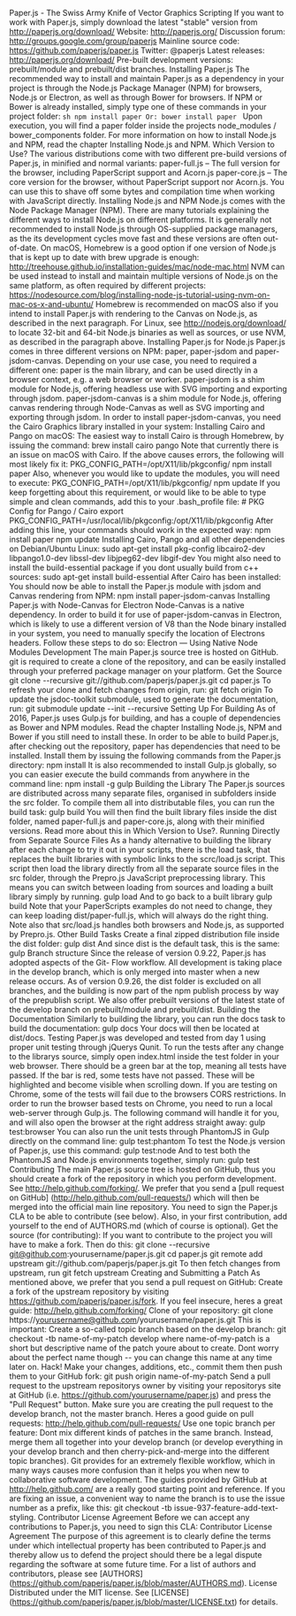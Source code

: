 Paper.js - The Swiss Army Knife of Vector Graphics Scripting If you want to work with Paper.js, simply download the latest "stable" version from http://paperjs.org/download/ Website: http://paperjs.org/ Discussion forum: http://groups.google.com/group/paperjs Mainline source code: https://github.com/paperjs/paper.js Twitter: @paperjs Latest releases: http://paperjs.org/download/ Pre-built development versions: prebuilt/module and prebuilt/dist branches. Installing Paper.js The recommended way to install and maintain Paper.js as a dependency in your project is through the Node.js Package Manager (NPM) for browsers, Node.js or Electron, as well as through Bower for browsers. If NPM or Bower is already installed, simply type one of these commands in your project folder: ```sh npm install paper Or: bower install paper ``` Upon execution, you will find a paper folder inside the projects node_modules / bower_components folder. For more information on how to install Node.js and NPM, read the chapter Installing Node.js and NPM. Which Version to Use? The various distributions come with two different pre-build versions of Paper.js, in minified and normal variants: paper-full.js – The full version for the browser, including PaperScript support and Acorn.js paper-core.js – The core version for the browser, without PaperScript support nor Acorn.js. You can use this to shave off some bytes and compilation time when working with JavaScript directly. Installing Node.js and NPM Node.js comes with the Node Package Manager (NPM). There are many tutorials explaining the different ways to install Node.js on different platforms. It is generally not recommended to install Node.js through OS-supplied package managers, as the its development cycles move fast and these versions are often out-of-date. On macOS, Homebrew is a good option if one version of Node.js that is kept up to date with brew upgrade is enough: http://treehouse.github.io/installation-guides/mac/node-mac.html NVM can be used instead to install and maintain multiple versions of Node.js on the same platform, as often required by different projects: https://nodesource.com/blog/installing-node-js-tutorial-using-nvm-on-mac-os-x-and-ubuntu/ Homebrew is recommended on macOS also if you intend to install Paper.js with rendering to the Canvas on Node.js, as described in the next paragraph. For Linux, see http://nodejs.org/download/ to locate 32-bit and 64-bit Node.js binaries as well as sources, or use NVM, as described in the paragraph above. Installing Paper.js for Node.js Paper.js comes in three different versions on NPM: paper, paper-jsdom and paper-jsdom-canvas. Depending on your use case, you need to required a different one: paper is the main library, and can be used directly in a browser context, e.g. a web browser or worker. paper-jsdom is a shim module for Node.js, offering headless use with SVG importing and exporting through jsdom. paper-jsdom-canvas is a shim module for Node.js, offering canvas rendering through Node-Canvas as well as SVG importing and exporting through jsdom. In order to install paper-jsdom-canvas, you need the Cairo Graphics library installed in your system: Installing Cairo and Pango on macOS: The easiest way to install Cairo is through Homebrew, by issuing the command: brew install cairo pango Note that currently there is an issue on macOS with Cairo. If the above causes errors, the following will most likely fix it: PKG_CONFIG_PATH=/opt/X11/lib/pkgconfig/ npm install paper Also, whenever you would like to update the modules, you will need to execute: PKG_CONFIG_PATH=/opt/X11/lib/pkgconfig/ npm update If you keep forgetting about this requirement, or would like to be able to type simple and clean commands, add this to your .bash_profile file: # PKG Config for Pango / Cairo export PKG_CONFIG_PATH=/usr/local/lib/pkgconfig:/opt/X11/lib/pkgconfig After adding this line, your commands should work in the expected way: npm install paper npm update Installing Cairo, Pango and all other dependencies on Debian/Ubuntu Linux: sudo apt-get install pkg-config libcairo2-dev libpango1.0-dev libssl-dev libjpeg62-dev libgif-dev You might also need to install the build-essential package if you dont usually build from c++ sources: sudo apt-get install build-essential After Cairo has been installed: You should now be able to install the Paper.js module with jsdom and Canvas rendering from NPM: npm install paper-jsdom-canvas Installing Paper.js with Node-Canvas for Electron Node-Canvas is a native dependency. In order to build it for use of paper-jsdom-canvas in Electron, which is likely to use a different version of V8 than the Node binary installed in your system, you need to manually specify the location of Electrons headers. Follow these steps to do so: Electron — Using Native Node Modules Development The main Paper.js source tree is hosted on GitHub. git is required to create a clone of the repository, and can be easily installed through your preferred package manager on your platform. Get the Source git clone --recursive git://github.com/paperjs/paper.js.git cd paper.js To refresh your clone and fetch changes from origin, run: git fetch origin To update the jsdoc-toolkit submodule, used to generate the documentation, run: git submodule update --init --recursive Setting Up For Building As of 2016, Paper.js uses Gulp.js for building, and has a couple of dependencies as Bower and NPM modules. Read the chapter Installing Node.js, NPM and Bower if you still need to install these. In order to be able to build Paper.js, after checking out the repository, paper has dependencies that need to be installed. Install them by issuing the following commands from the Paper.js directory: npm install It is also recommended to install Gulp.js globally, so you can easier execute the build commands from anywhere in the command line: npm install -g gulp Building the Library The Paper.js sources are distributed across many separate files, organised in subfolders inside the src folder. To compile them all into distributable files, you can run the build task: gulp build You will then find the built library files inside the dist folder, named paper-full.js and paper-core.js, along with their minified versions. Read more about this in Which Version to Use?. Running Directly from Separate Source Files As a handy alternative to building the library after each change to try it out in your scripts, there is the load task, that replaces the built libraries with symbolic links to the scrc/load.js script. This script then load the library directly from all the separate source files in the src folder, through the Prepro.js JavaScript preprocessing library. This means you can switch between loading from sources and loading a built library simply by running. gulp load And to go back to a built library gulp build Note that your PaperScripts examples do not need to change, they can keep loading dist/paper-full.js, which will always do the right thing. Note also that src/load.js handles both browsers and Node.js, as supported by Prepro.js. Other Build Tasks Create a final zipped distribution file inside the dist folder: gulp dist And since dist is the default task, this is the same: gulp Branch structure Since the release of version 0.9.22, Paper.js has adopted aspects of the Git- Flow workflow. All development is taking place in the develop branch, which is only merged into master when a new release occurs. As of version 0.9.26, the dist folder is excluded on all branches, and the building is now part of the npm publish process by way of the prepublish script. We also offer prebuilt versions of the latest state of the develop branch on prebuilt/module and prebuilt/dist. Building the Documentation Similarly to building the library, you can run the docs task to build the documentation: gulp docs Your docs will then be located at dist/docs. Testing Paper.js was developed and tested from day 1 using proper unit testing through jQuerys Qunit. To run the tests after any change to the librarys source, simply open index.html inside the test folder in your web browser. There should be a green bar at the top, meaning all tests have passed. If the bar is red, some tests have not passed. These will be highlighted and become visible when scrolling down. If you are testing on Chrome, some of the tests will fail due to the browsers CORS restrictions. In order to run the browser based tests on Chrome, you need to run a local web-server through Gulp.js. The following command will handle it for you, and will also open the browser at the right address straight away: gulp test:browser You can also run the unit tests through PhantomJS in Gulp directly on the command line: gulp test:phantom To test the Node.js version of Paper.js, use this command: gulp test:node And to test both the PhantomJS and Node.js environments together, simply run: gulp test Contributing The main Paper.js source tree is hosted on GitHub, thus you should create a fork of the repository in which you perform development. See http://help.github.com/forking/. We prefer that you send a [pull request on GitHub] (http://help.github.com/pull-requests/) which will then be merged into the official main line repository. You need to sign the Paper.js CLA to be able to contribute (see below). Also, in your first contribution, add yourself to the end of AUTHORS.md (which of course is optional). Get the source (for contributing): If you want to contribute to the project you will have to make a fork. Then do this: git clone --recursive git@github.com:yourusername/paper.js.git cd paper.js git remote add upstream git://github.com/paperjs/paper.js.git To then fetch changes from upstream, run git fetch upstream Creating and Submitting a Patch As mentioned above, we prefer that you send a pull request on GitHub: Create a fork of the upstream repository by visiting https://github.com/paperjs/paper.js/fork. If you feel insecure, heres a great guide: http://help.github.com/forking/ Clone of your repository: git clone https://yourusername@github.com/yourusername/paper.js.git This is important: Create a so-called topic branch based on the develop branch: git checkout -tb name-of-my-patch develop where name-of-my-patch is a short but descriptive name of the patch youre about to create. Dont worry about the perfect name though -- you can change this name at any time later on. Hack! Make your changes, additions, etc., commit them then push them to your GitHub fork: git push origin name-of-my-patch Send a pull request to the upstream repositorys owner by visiting your repositorys site at GitHub (i.e. https://github.com/yourusername/paper.js) and press the "Pull Request" button. Make sure you are creating the pull request to the develop branch, not the master branch. Heres a good guide on pull requests: http://help.github.com/pull-requests/ Use one topic branch per feature: Dont mix different kinds of patches in the same branch. Instead, merge them all together into your develop branch (or develop everything in your develop branch and then cherry-pick-and-merge into the different topic branches). Git provides for an extremely flexible workflow, which in many ways causes more confusion than it helps you when new to collaborative software development. The guides provided by GitHub at http://help.github.com/ are a really good starting point and reference. If you are fixing an issue, a convenient way to name the branch is to use the issue number as a prefix, like this: git checkout -tb issue-937-feature-add-text-styling. Contributor License Agreement Before we can accept any contributions to Paper.js, you need to sign this CLA: Contributor License Agreement The purpose of this agreement is to clearly define the terms under which intellectual property has been contributed to Paper.js and thereby allow us to defend the project should there be a legal dispute regarding the software at some future time. For a list of authors and contributors, please see [AUTHORS] (https://github.com/paperjs/paper.js/blob/master/AUTHORS.md). License Distributed under the MIT license. See [LICENSE] (https://github.com/paperjs/paper.js/blob/master/LICENSE.txt) for details.